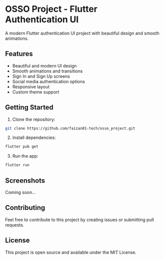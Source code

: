 # OSSO Project - Flutter Authentication UI

A modern Flutter authentication UI project with beautiful design and smooth animations.

## Features

- Beautiful and modern UI design
- Smooth animations and transitions
- Sign In and Sign Up screens
- Social media authentication options
- Responsive layout
- Custom theme support

## Getting Started

1. Clone the repository:
```bash
git clone https://github.com/faizan01-tech/osso_project.git
```

2. Install dependencies:
```bash
flutter pub get
```

3. Run the app:
```bash
flutter run
```

## Screenshots

Coming soon...

## Contributing

Feel free to contribute to this project by creating issues or submitting pull requests.

## License

This project is open source and available under the MIT License.
